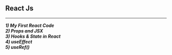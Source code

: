 ## React Js
<hr><i> <b>
1) My First React Code                     <br>
2) Props and JSX                           <br>
3) Hooks & State in React                  <br>
4) useEffect                               <br>
5) useRef()                               <br>


</b>
</i>
